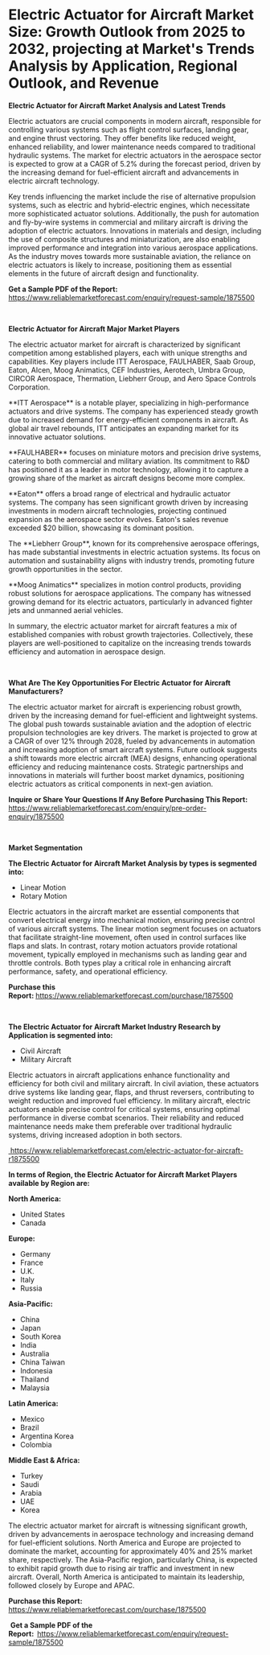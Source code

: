 <p><h1>Electric Actuator for Aircraft Market Size: Growth Outlook from 2025 to 2032, projecting at Market's Trends Analysis by Application, Regional Outlook, and Revenue</h1></p><p><strong>Electric Actuator for Aircraft Market Analysis and Latest Trends</strong></p>
<p><p>Electric actuators are crucial components in modern aircraft, responsible for controlling various systems such as flight control surfaces, landing gear, and engine thrust vectoring. They offer benefits like reduced weight, enhanced reliability, and lower maintenance needs compared to traditional hydraulic systems. The market for electric actuators in the aerospace sector is expected to grow at a CAGR of 5.2% during the forecast period, driven by the increasing demand for fuel-efficient aircraft and advancements in electric aircraft technology.</p><p>Key trends influencing the market include the rise of alternative propulsion systems, such as electric and hybrid-electric engines, which necessitate more sophisticated actuator solutions. Additionally, the push for automation and fly-by-wire systems in commercial and military aircraft is driving the adoption of electric actuators. Innovations in materials and design, including the use of composite structures and miniaturization, are also enabling improved performance and integration into various aerospace applications. As the industry moves towards more sustainable aviation, the reliance on electric actuators is likely to increase, positioning them as essential elements in the future of aircraft design and functionality.</p></p>
<p><strong>Get a Sample PDF of the Report:&nbsp;</strong> <a href="https://www.reliablemarketforecast.com/enquiry/request-sample/1875500?utm_campaign=2747&utm_medium=2&utm_source=Github&utm_content=ia&utm_term=12042025&utm_id=electric-actuator-for-aircraft">https://www.reliablemarketforecast.com/enquiry/request-sample/1875500</a></p>
<p>&nbsp;</p>
<p><strong>Electric Actuator for Aircraft Major Market Players</strong></p>
<p><p>The electric actuator market for aircraft is characterized by significant competition among established players, each with unique strengths and capabilities. Key players include ITT Aerospace, FAULHABER, Saab Group, Eaton, Alcen, Moog Animatics, CEF Industries, Aerotech, Umbra Group, CIRCOR Aerospace, Thermation, Liebherr Group, and Aero Space Controls Corporation.</p><p>**ITT Aerospace** is a notable player, specializing in high-performance actuators and drive systems. The company has experienced steady growth due to increased demand for energy-efficient components in aircraft. As global air travel rebounds, ITT anticipates an expanding market for its innovative actuator solutions.</p><p>**FAULHABER** focuses on miniature motors and precision drive systems, catering to both commercial and military aviation. Its commitment to R&D has positioned it as a leader in motor technology, allowing it to capture a growing share of the market as aircraft designs become more complex.</p><p>**Eaton** offers a broad range of electrical and hydraulic actuator systems. The company has seen significant growth driven by increasing investments in modern aircraft technologies, projecting continued expansion as the aerospace sector evolves. Eaton's sales revenue exceeded $20 billion, showcasing its dominant position.</p><p>The **Liebherr Group**, known for its comprehensive aerospace offerings, has made substantial investments in electric actuation systems. Its focus on automation and sustainability aligns with industry trends, promoting future growth opportunities in the sector.</p><p>**Moog Animatics** specializes in motion control products, providing robust solutions for aerospace applications. The company has witnessed growing demand for its electric actuators, particularly in advanced fighter jets and unmanned aerial vehicles.</p><p>In summary, the electric actuator market for aircraft features a mix of established companies with robust growth trajectories. Collectively, these players are well-positioned to capitalize on the increasing trends towards efficiency and automation in aerospace design.</p></p>
<p>&nbsp;</p>
<p><strong>What Are The Key Opportunities For Electric Actuator for Aircraft Manufacturers?</strong></p>
<p><p>The electric actuator market for aircraft is experiencing robust growth, driven by the increasing demand for fuel-efficient and lightweight systems. The global push towards sustainable aviation and the adoption of electric propulsion technologies are key drivers. The market is projected to grow at a CAGR of over 12% through 2028, fueled by advancements in automation and increasing adoption of smart aircraft systems. Future outlook suggests a shift towards more electric aircraft (MEA) designs, enhancing operational efficiency and reducing maintenance costs. Strategic partnerships and innovations in materials will further boost market dynamics, positioning electric actuators as critical components in next-gen aviation.</p></p>
<p><strong>Inquire or Share Your Questions If Any Before Purchasing This Report:</strong> <a href="https://www.reliablemarketforecast.com/enquiry/pre-order-enquiry/1875500?utm_campaign=2747&utm_medium=2&utm_source=Github&utm_content=ia&utm_term=12042025&utm_id=electric-actuator-for-aircraft">https://www.reliablemarketforecast.com/enquiry/pre-order-enquiry/1875500</a></p>
<p>&nbsp;</p>
<p><strong>Market Segmentation</strong></p>
<p><strong>The Electric Actuator for Aircraft Market Analysis by types is segmented into:</strong></p>
<p><ul><li>Linear Motion</li><li>Rotary Motion</li></ul></p>
<p><p>Electric actuators in the aircraft market are essential components that convert electrical energy into mechanical motion, ensuring precise control of various aircraft systems. The linear motion segment focuses on actuators that facilitate straight-line movement, often used in control surfaces like flaps and slats. In contrast, rotary motion actuators provide rotational movement, typically employed in mechanisms such as landing gear and throttle controls. Both types play a critical role in enhancing aircraft performance, safety, and operational efficiency.</p></p>
<p><strong>Purchase this Report:&nbsp;</strong><a href="https://www.reliablemarketforecast.com/purchase/1875500?utm_campaign=2747&utm_medium=2&utm_source=Github&utm_content=ia&utm_term=12042025&utm_id=electric-actuator-for-aircraft">https://www.reliablemarketforecast.com/purchase/1875500</a></p>
<p>&nbsp;</p>
<p><strong>The Electric Actuator for Aircraft Market Industry Research by Application is segmented into:</strong></p>
<p><ul><li>Civil Aircraft</li><li>Military Aircraft</li></ul></p>
<p><p>Electric actuators in aircraft applications enhance functionality and efficiency for both civil and military aircraft. In civil aviation, these actuators drive systems like landing gear, flaps, and thrust reversers, contributing to weight reduction and improved fuel efficiency. In military aircraft, electric actuators enable precise control for critical systems, ensuring optimal performance in diverse combat scenarios. Their reliability and reduced maintenance needs make them preferable over traditional hydraulic systems, driving increased adoption in both sectors.</p></p>
<p><a href="https://www.reliablemarketforecast.com/electric-actuator-for-aircraft-r1875500?utm_campaign=2747&utm_medium=2&utm_source=Github&utm_content=ia&utm_term=12042025&utm_id=electric-actuator-for-aircraft">&nbsp;https://www.reliablemarketforecast.com/electric-actuator-for-aircraft-r1875500</a></p>
<p><strong>In terms of Region, the Electric Actuator for Aircraft Market Players available by Region are:</strong></p>
<p>
    <p> <strong> North America: </strong>
        <ul>
            <li>United States</li>
            <li>Canada</li>
        </ul>
        </p> 
    <p> <strong> Europe: </strong>
        <ul>
            <li>Germany</li>
            <li>France</li>
            <li>U.K.</li>
            <li>Italy</li>
            <li>Russia</li>
        </ul>
        </p> 
    <p> <strong> Asia-Pacific: </strong>
        <ul>
            <li>China</li>
            <li>Japan</li>
            <li>South Korea</li>
            <li>India</li>
            <li>Australia</li>
            <li>China Taiwan</li>
            <li>Indonesia</li>
            <li>Thailand</li>
            <li>Malaysia</li>
        </ul>
        </p> 
    <p> <strong> Latin America: </strong>
        <ul>
            <li>Mexico</li>
            <li>Brazil</li>
            <li>Argentina Korea</li>
            <li>Colombia</li>
        </ul>
        </p> 
    <p> <strong> Middle East & Africa: </strong>
        <ul>
            <li>Turkey</li>
            <li>Saudi</li>
            <li>Arabia</li>
            <li>UAE</li>
            <li>Korea</li>
        </ul>
    </p>
    </p>
<p><p>The electric actuator market for aircraft is witnessing significant growth, driven by advancements in aerospace technology and increasing demand for fuel-efficient solutions. North America and Europe are projected to dominate the market, accounting for approximately 40% and 25% market share, respectively. The Asia-Pacific region, particularly China, is expected to exhibit rapid growth due to rising air traffic and investment in new aircraft. Overall, North America is anticipated to maintain its leadership, followed closely by Europe and APAC.</p></p>
<p><strong>Purchase this Report: </strong><a href="https://www.reliablemarketforecast.com/purchase/1875500?utm_campaign=2747&utm_medium=2&utm_source=Github&utm_content=ia&utm_term=12042025&utm_id=electric-actuator-for-aircraft">https://www.reliablemarketforecast.com/purchase/1875500</a></p>
<p>&nbsp;<strong>Get a Sample PDF of the Report:&nbsp;&nbsp;</strong><a href="https://www.reliablemarketforecast.com/enquiry/request-sample/1875500?utm_campaign=2747&utm_medium=2&utm_source=Github&utm_content=ia&utm_term=12042025&utm_id=electric-actuator-for-aircraft">https://www.reliablemarketforecast.com/enquiry/request-sample/1875500</a></p>
<p><strong></strong></p>
<p><p></p><p></p><p></p></p>